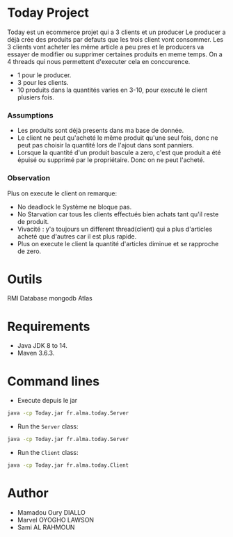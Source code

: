# Today Project
Today est un ecommerce projet qui a 3 clients et un producer 
Le producer a déjà crée des produits par defauts que les trois client vont consommer.
Les 3 clients vont acheter les même article a peu pres et le producers va essayer de  modifier ou supprimer certaines produits en meme temps.
On a 4 threads qui nous permettent d'executer cela en conccurence.
- 1 pour le producer.
- 3 pour les clients.
- 10 produits dans la quantités varies en 3-10, pour executé le client plusiers fois.

### Assumptions
- Les produits sont déjà presents dans ma base de donnée.
- Le client ne peut qu'acheté le même produit qu'une seul fois, donc ne peut pas choisir la quantité lors de l'ajout dans sont panniers.
- Lorsque la quantité d'un produit bascule a zero, c'est que produit a été épuisé ou supprimé par le propriétaire. Donc on ne peut l'acheté.

### Observation 
 Plus on execute le client on remarque:
 - No deadlock le Système ne bloque pas.
 - No Starvation car tous les clients effectués bien achats tant qu'il reste de produit.
 - Vivacité : y'a toujours un different thread(client) qui a plus d'articles acheté que d'autres car il est plus rapide.
 - Plus on execute le client la quantité d'articles diminue et se rapproche de zero. 
# Outils
RMI
Database mongodb Atlas
# Requirements

- Java JDK 8 to 14.
- Maven 3.6.3.

# Command lines

- Execute depuis le jar

```sh
java -cp Today.jar fr.alma.today.Server

```

- Run the `Server` class: 

```sh
java -cp Today.jar fr.alma.today.Server
```

- Run the `Client` class: 

```sh
java -cp Today.jar fr.alma.today.Client
```



# Author
- Mamadou Oury DIALLO
- Marvel OYOGHO LAWSON
- Sami AL RAHMOUN
